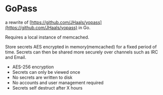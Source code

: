 # GoPass

a rewrite of [https://github.com/JHaals/yopass](https://github.com/JHaals/yopass) in Go.

Requires a local instance of memcached.


Store secrets AES encrypted in memory(memcached) for a fixed period of time.
Secrets can then be shared more securely over channels such as IRC and Email.

* AES-256 encryption
* Secrets can only be viewed once
* No secrets are written to disk
* No accounts and user management required
* Secrets self destruct after X hours
